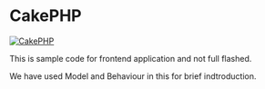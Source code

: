CakePHP
=======

[![CakePHP](http://cakephp.org/img/cake-logo.png)](http://www.cakephp.org)

This is sample code for frontend application and not full flashed.

We have used Model and Behaviour in this for brief indtroduction.

